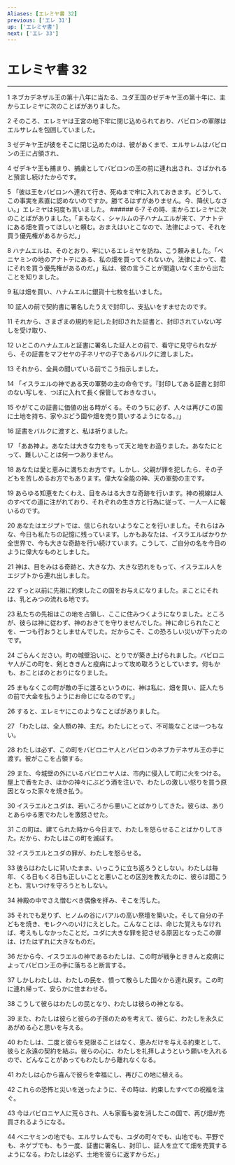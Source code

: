 ```yaml
---
Aliases: [エレミヤ書 32]
previous: ['エレ 31']
up: ['エレミヤ書']
next: ['エレ 33']
---
```

# エレミヤ書 32

***




1 
ネブカデネザル王の第十八年に当たる、ユダ王国のゼデキヤ王の第十年に、主からエレミヤに次のことばがありました。 



2 
そのころ、エレミヤは王宮の地下牢に閉じ込められており、バビロンの軍隊はエルサレムを包囲していました。 



3 
ゼデキヤ王が彼をそこに閉じ込めたのは、彼があくまで、エルサレムはバビロンの王に占領され、 



4 
ゼデキヤ王も捕まり、捕虜としてバビロンの王の前に連れ出され、さばかれると預言し続けたからです。 



5 
「彼は王をバビロンへ連れて行き、死ぬまで牢に入れておきます。どうして、この事実を素直に認めないのですか。勝てるはずがありません。今、降伏しなさい。」エレミヤは何度も言いました。 ###### 6-7 その時、主からエレミヤに次のことばがありました。「まもなく、シャルムの子ハナムエルが来て、アナトテにある畑を買ってほしいと頼む。おまえはいとこなので、法律によって、それを買う優先権があるからだ。」 



8 
ハナムエルは、そのとおり、牢にいるエレミヤを訪ね、こう頼みました。「ベニヤミンの地のアナトテにある、私の畑を買ってくれないか。法律によって、君にそれを買う優先権があるのだ。」私は、彼の言うことが間違いなく主から出たことを知りました。 



9 
私は畑を買い、ハナムエルに銀貨十七枚を払いました。 



10 
証人の前で契約書に署名したうえで封印し、支払いをすませたのです。 



11 
それから、さまざまの規約を記した封印された証書と、封印されていない写しを受け取り、 



12 
いとこのハナムエルと証書に署名した証人との前で、看守に見守られながら、その証書をマフセヤの子ネリヤの子であるバルクに渡しました。 



13 
それから、全員の聞いている前でこう指示しました。 



14 
「イスラエルの神である天の軍勢の主の命令です。『封印してある証書と封印のない写しを、つぼに入れて長く保管しておきなさい。 



15 
やがてこの証書に価値の出る時がくる。そのうちに必ず、人々は再びこの国に土地を持ち、家やぶどう園や畑を売り買いするようになる。』」 



16 
証書をバルクに渡すと、私は祈りました。 



17 
「ああ神よ。あなたは大きな力をもって天と地をお造りました。あなたにとって、難しいことは何一つありません。 



18 
あなたは愛と恵みに満ちたお方です。しかし、父親が罪を犯したら、その子どもを苦しめるお方でもあります。偉大な全能の神、天の軍勢の主です。 



19 
あらゆる知恵をたくわえ、目をみはる大きな奇跡を行います。神の視線は人のすべての道に注がれており、それぞれの生き方と行為に従って、一人一人に報いるのです。 



20 
あなたはエジプトでは、信じられないようなことを行いました。それらはみな、今日も私たちの記憶に残っています。しかもあなたは、イスラエルばかりか全世界で、今も大きな奇跡を行い続けています。こうして、ご自分の名を今日のように偉大なものとしました。 



21 
神は、目をみはる奇跡と、大きな力、大きな恐れをもって、イスラエル人をエジプトから連れ出しました。 



22 
ずっと以前に先祖に約束したこの国をお与えになりました。まことにそれは、乳とみつの流れる地です。 



23 
私たちの先祖はこの地を占領し、ここに住みつくようになりました。ところが、彼らは神に従わず、神のおきてを守りませんでした。神に命じられたことを、一つも行おうとしませんでした。だからこそ、この恐ろしい災いが下ったのです。 



24 
ごらんください。町の城壁沿いに、とりでが築き上げられました。バビロニヤ人がこの町を、剣とききんと疫病によって攻め取ろうとしています。何もかも、おことばのとおりになりました。 



25 
まもなくこの町が敵の手に渡るというのに、神は私に、畑を買い、証人たちの前で大金を払うようにお命じになるのです。」 



26 
すると、エレミヤにこのようなことばがありました。 



27 
「わたしは、全人類の神、主だ。わたしにとって、不可能なことは一つもない。 



28 
わたしは必ず、この町をバビロニヤ人とバビロンのネブカデネザル王の手に渡す。彼がここを占領する。 



29 
また、今城壁の外にいるバビロニヤ人は、市内に侵入して町に火をつける。屋上で香をたき、ほかの神々にぶどう酒を注いで、わたしの激しい怒りを買う原因となった家々を焼き払う。 



30 
イスラエルとユダは、若いころから悪いことばかりしてきた。彼らは、ありとあらゆる悪でわたしを激怒させた。 



31 
この町は、建てられた時から今日まで、わたしを怒らせることばかりしてきた。だから、わたしはこの町を滅ぼす。 



32 
イスラエルとユダの罪が、わたしを怒らせる。 



33 
彼らはわたしに背いたまま、いっこうに立ち返ろうとしない。わたしは毎年、くる日もくる日も正しいことと悪いことの区別を教えたのに、彼らは聞こうとも、言いつけを守ろうともしない。 



34 
神殿の中でさえ憎むべき偶像を拝み、そこを汚した。 



35 
それでも足りず、ヒノムの谷にバアルの高い祭壇を築いた。そして自分の子どもを焼き、モレクへのいけにえとした。こんなことは、命じた覚えもなければ、考えもしなかったことだ。ユダに大きな罪を犯させる原因となったこの罪は、けたはずれに大きなものだ。 



36 
だから今、イスラエルの神であるわたしは、この町が戦争とききんと疫病によってバビロン王の手に落ちると断言する。 



37 
しかしわたしは、わたしの民を、憤って散らした国々から連れ戻す。この町に連れ帰って、安らかに住まわせる。 



38 
こうして彼らはわたしの民となり、わたしは彼らの神となる。 



39 
また、わたしは彼らと彼らの子孫のためを考えて、彼らに、わたしを永久にあがめる心と思いを与える。 



40 
わたしは、二度と彼らを見限ることはなく、恵みだけを与える約束として、彼らと永遠の契約を結ぶ。彼らの心に、わたしを礼拝しようという願いを入れるので、どんなことがあってもわたしから離れなくなる。 



41 
わたしは心から喜んで彼らを幸福にし、再びこの地に植える。 



42 
これらの恐怖と災いを送ったように、その時は、約束したすべての祝福を注ぐ。 



43 
今はバビロニヤ人に荒らされ、人も家畜も姿を消したこの国で、再び畑が売買されるようになる。 



44 
ベニヤミンの地でも、エルサレムでも、ユダの町々でも、山地でも、平野でも、ネゲブでも、もう一度、証書に署名し、封印し、証人を立てて畑を売買するようになる。わたしは必ず、土地を彼らに返すからだ。」

